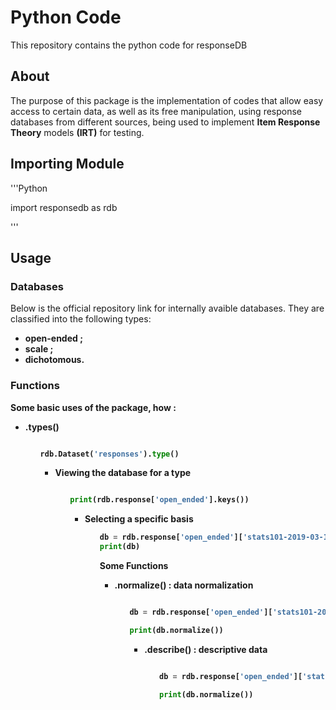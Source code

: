 # Python Code
This repository contains the python code for responseDB

## About 

The purpose of this package is the implementation of codes that allow easy access to certain data, as well as its free manipulation, using response databases from different sources, being used to implement **Item Response Theory** models **(IRT)** for testing.

## Importing Module

'''Python

import responsedb as rdb

'''

## Usage

### Databases

Below is the official repository link for internally avaible databases. They are classified into the following types:
<ul>
<li> <strong> open-ended ;<strong> </li>
<li> <strong> scale ;<strong> </li>
<li> <strong> dichotomous. <strong> </li>
</ul>

### Functions

Some basic uses of the package, how :

<ul> 
<li> .types() </li>
<ul>

~~~Python

rdb.Dataset('responses').type()

~~~

<ul>
<li> Viewing the database for a type </li>
<ul>

~~~Python

print(rdb.response['open_ended'].keys())

~~~

<ul>
<li> Selecting a specific basis </li>
<ul>

~~~Python
db = rdb.response['open_ended']['stats101-2019-03-11.csv'].data
print(db)

~~~

**Some Functions**

<ul>
<li> .normalize() : data normalization </li>
<ul>

~~~Python

db = rdb.response['open_ended']['stats101-2019-03-11.csv']

print(db.normalize())
~~~

<ul>
<li> .describe() : descriptive data</li>
<ul>

~~~Python

db = rdb.response['open_ended']['stats101-2019-03-11.csv']

print(db.normalize())

~~~

